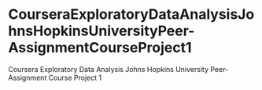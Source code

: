# CourseraExploratoryDataAnalysisJohnsHopkinsUniversityPeer-AssignmentCourseProject1
Coursera Exploratory Data Analysis Johns Hopkins University Peer-Assignment Course Project 1
